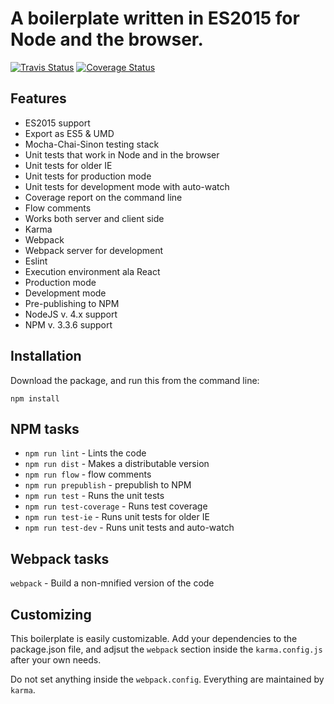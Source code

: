 # A boilerplate written in ES2015 for Node and the browser.

[![Travis Status][trav_img]][trav_site]
[![Coverage Status](https://coveralls.io/repos/Kflash/trolly/badge.svg?branch=master&service=github)](https://coveralls.io/github/Kflash/trolly?branch=master)
## Features

* ES2015 support
* Export as ES5 & UMD
* Mocha-Chai-Sinon testing stack
* Unit tests that work in Node and in the browser
* Unit tests for older IE
* Unit tests for production mode
* Unit tests for development mode with auto-watch
* Coverage report on the command line
* Flow comments
* Works both server and client side
* Karma
* Webpack
* Webpack server for development
* Eslint
* Execution environment ala React
* Production mode
* Development mode
* Pre-publishing to NPM
* NodeJS v. 4.x support
* NPM v. 3.3.6 support

## Installation

Download the package, and run this from the command line:

```
npm install 
```

## NPM tasks

* `npm run lint` - Lints the code
* `npm run dist` - Makes a distributable version
* `npm run flow` - flow comments
* `npm run prepublish` - prepublish to NPM
* `npm run test` - Runs the unit tests
* `npm run test-coverage` - Runs test coverage
* `npm run test-ie` - Runs unit tests for older IE
* `npm run test-dev` - Runs unit tests and auto-watch

## Webpack tasks

`webpack` - Build a non-mnified version of the code

## Customizing

This boilerplate is easily customizable. Add your dependencies to the package.json file, and adjsut the `webpack` section inside the `karma.config.js` after your own needs. 

Do not set anything inside the `webpack.config`. Everything are maintained by `karma`.

[trav_img]: https://api.travis-ci.org/Kflash/trolly.svg
[trav_site]: https://travis-ci.org/Kflash/trolly.svg?branch=master

